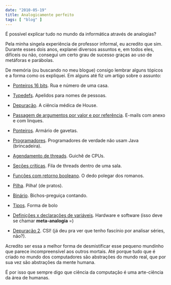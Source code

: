 ```yaml
---
date: "2010-05-19"
title: Analogicamente perfeito
tags: [ "blog" ]
---
```

É possível explicar tudo no mundo da informática através de analogias?

Pela minha singela experiência de professor informal, eu acredito que sim. Durante esses dois anos, explanei diversos assuntos e, em todos eles, difíceis ou não, consegui um certo grau de sucesso graças ao uso de metáforas e parábolas.

De memória (ou buscando no meu blogue) consigo lembrar alguns tópicos e a forma como os expliquei. Em alguns até fiz um artigo sobre o assunto:

	
  * [Ponteiros 16 bits](/por-que-long-pointer). Rua e número de uma casa.

	
  * [Typedefs](/typedef-arcaico). Apelidos para nomes de pessoas.

	
  * [Depuração](/house). A ciência médica de House.

	
  * [Passagem de argumentos por valor e por referência](/passagem-por-valor-e-emails-com-anexo). E-mails com anexo e com linques.

	
  * [Ponteiros](/basico-do-basico-ponteiros). Armário de gavetas.

	
  * [Programadores](/programadores-de-verdade-nao-usam-java). Programadores de verdade não usam Java (brincadeira).

	
  * [Agendamento de threads](/a-fila-das-threads). Guichê de CPUs.

	
  * [Seções críticas](/a-sala-da-fila-das-threads). Fila de threads dentro de uma sala.

	
  * [Funções com retorno booleano](/as-funcoes-polegar). O dedo polegar dos romanos.

	
  * [Pilha](/basico-do-basico-assembly). Pilha! (de pratos).

	
  * [Binário](/basico-do-basico-binario). Bichos-preguiça contando.

	
  * [Tipos](/basico-do-basico-tipos). Forma de bolo

	
  * [Definições x declarações de variáveis](/declaracao-x-definicao). Hardware e software (isso deve se chamar **meta-analogia** =)

	
  * [Depuração 2](/declaracao-x-definicao). CSI! (já deu pra ver que tenho fascínio por analisar séries, não?).

Acredito ser essa a melhor forma de desmistificar esse pequeno mundinho que parece incompreensível aos outros mortais. Até porque tudo que é criado no mundo dos computadores são abstrações do mundo real, que por sua vez são abstrações da mente humana.

É por isso que sempre digo que ciência da computação é uma arte-ciência da área de humanas.
